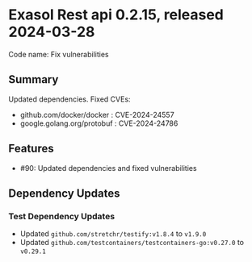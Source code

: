 # Exasol Rest api 0.2.15, released 2024-03-28

Code name: Fix vulnerabilities

## Summary

Updated dependencies.
Fixed CVEs:
- github.com/docker/docker : CVE-2024-24557
- google.golang.org/protobuf : CVE-2024-24786

## Features

* #90: Updated dependencies and fixed vulnerabilities

## Dependency Updates

### Test Dependency Updates

* Updated `github.com/stretchr/testify:v1.8.4` to `v1.9.0`
* Updated `github.com/testcontainers/testcontainers-go:v0.27.0` to `v0.29.1`
